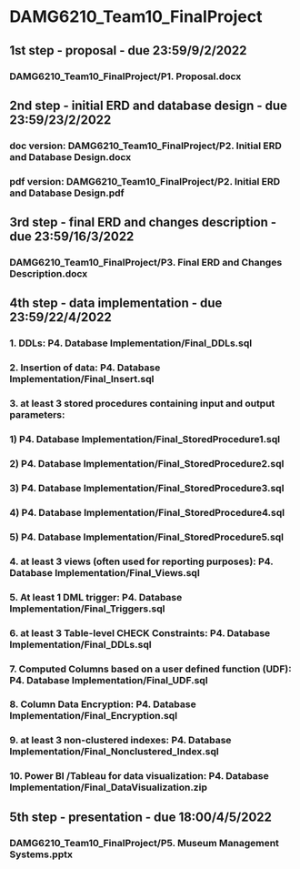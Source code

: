 # DAMG6210_Team10_FinalProject
## 1st step - proposal - due 23:59/9/2/2022
### DAMG6210_Team10_FinalProject/P1. Proposal.docx
## 2nd step - initial ERD and database design - due 23:59/23/2/2022
### doc version: DAMG6210_Team10_FinalProject/P2. Initial ERD and Database Design.docx
### pdf version: DAMG6210_Team10_FinalProject/P2. Initial ERD and Database Design.pdf
## 3rd step - final ERD and changes description - due 23:59/16/3/2022
### DAMG6210_Team10_FinalProject/P3. Final ERD and Changes Description.docx
## 4th step - data implementation - due 23:59/22/4/2022
### 1. DDLs: P4. Database Implementation/Final_DDLs.sql
### 2. Insertion of data: P4. Database Implementation/Final_Insert.sql
### 3. at least 3 stored procedures containing input and output parameters:
###        1) P4. Database Implementation/Final_StoredProcedure1.sql
###        2) P4. Database Implementation/Final_StoredProcedure2.sql
###        3) P4. Database Implementation/Final_StoredProcedure3.sql
###        4) P4. Database Implementation/Final_StoredProcedure4.sql
###        5) P4. Database Implementation/Final_StoredProcedure5.sql
### 4. at least 3 views (often used for reporting purposes): P4. Database Implementation/Final_Views.sql
### 5. At least 1 DML trigger: P4. Database Implementation/Final_Triggers.sql
### 6. at least 3 Table-level CHECK Constraints: P4. Database Implementation/Final_DDLs.sql
### 7. Computed Columns based on a user defined function (UDF): P4. Database Implementation/Final_UDF.sql
### 8. Column Data Encryption: P4. Database Implementation/Final_Encryption.sql
### 9. at least 3 non-clustered indexes: P4. Database Implementation/Final_Nonclustered_Index.sql
### 10. Power BI /Tableau for data visualization: P4. Database Implementation/Final_DataVisualization.zip
## 5th step - presentation - due 18:00/4/5/2022
### DAMG6210_Team10_FinalProject/P5. Museum Management Systems.pptx
